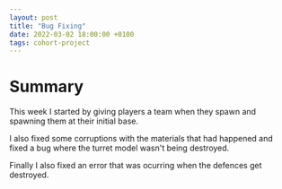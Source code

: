 ```yaml
---
layout: post
title: "Bug Fixing"
date: 2022-03-02 18:00:00 +0100
tags: cohort-project
---
```


# Summary

This week I started by giving players a team when they spawn and spawning them at their initial base. 

I also fixed some corruptions with the materials that had happened and fixed a bug where the turret model wasn't being destroyed. 

Finally I also fixed an error that was ocurring when the defences get destroyed.